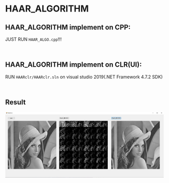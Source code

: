 # HAAR_ALGORITHM

## HAAR_ALGORITHM implement on CPP:
  JUST RUN `HAAR_ALGO.cpp`!!!

<br>

## HAAR_ALGORITHM implement on CLR(UI):
  RUN `HAARclr/HAARclr.sln` on visual studio 2019(.NET Framework 4.7.2 SDK)

<br>

## Result
  ![Processing image](https://github.com/hellojor/HAAR_ALGO-CPP/blob/main/result.jpg)

